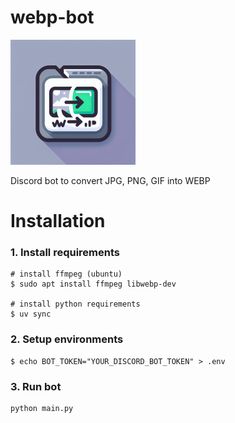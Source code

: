 # webp-bot
![icon](./resources/icon_small.png)

Discord bot to convert JPG, PNG, GIF into WEBP

# Installation

### 1. Install requirements
``` shell
# install ffmpeg (ubuntu)
$ sudo apt install ffmpeg libwebp-dev

# install python requirements
$ uv sync
```

### 2. Setup environments
``` shell
$ echo BOT_TOKEN="YOUR_DISCORD_BOT_TOKEN" > .env
```

### 3. Run bot
``` shell
python main.py
```
